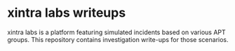 # xintra labs writeups

xintra labs is a platform featuring simulated incidents based on various APT groups. This repository contains investigation write-ups for those scenarios.
